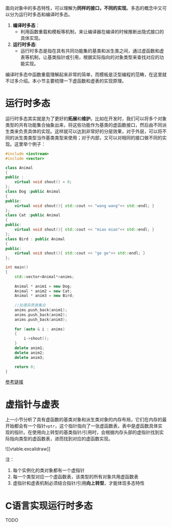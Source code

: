 面向对象中的多态特性，可以理解为**同样的接口，不同的实现**。多态的概念中又可以分为运行时多态和编译时多态。
1. **编译时多态**：
    - 利用函数重载和模板等机制，来让编译器在编译的时候推断出隐式接口的具体实现。
2. **运行时多态**:
    - 运行时多态是指在具有共同功能集的基类和派生类之间，通过虚函数和虚表等机制，让基类指针或引用，根据实际指向的对象类型来查找对应的功能实现。

编译时多态中函数重载理解起来非常的简单，而模板是泛型编程的范畴，在这里就不过多介绍。本小节主要梳理一下虚函数和虚表的实现原理。

# 运行时多态
运行时多态其实就是为了更好的**拓展**和**维护**。比如在开发时，我们可以将多个对象类型的共有功能集合抽象出来，将这些功能作为基类的虚函数接口，然后由不同派生类来负责具体的实现。这样就可以达到非常好的分层效果，对于外层，可以将不同的派生类类型当作基类类型来使用；对于内部，又可以对相同的接口做不同的实现。这里举个例子：

```c++
#include <iostream>
#include <vector>

class Animal
{
public :
    virtual void shout() = 0;
};
class Dog :public Animal
{
public:
    virtual void shout(){ std::cout << "wang wang"<< std::endl; }
};
class Cat :public Animal
{
public:
    virtual void shout(){ std::cout << "miao miao"<< std::endl; }
};
class Bird : public Animal
{
public:
    virtual void shout(){ std::cout << "ge ge"<< std::endl; }
};

int main()
{
    std::vector<Animal*>anims;
 
    Animal * anim1 = new Dog;
    Animal * anim2 = new Cat;
    Animal * anim3 = new Bird;
 
    //处理异质类集合
    anims.push_back(anim1);
    anims.push_back(anim2);
    anims.push_back(anim3);
 
    for (auto & i : anims)
    {
        i->shout();
    }
    delete anim1;
    delete anim2;
    delete anim3;

    return 0;
}
```
[参考链接](https://www.cnblogs.com/QG-whz/p/5132745.html)

# 虚指针与虚表
上一小节分析了具有虚函数的基类对象和派生类对象的内存布局，它们在内存的最开始都会有一个指针``vptr``，这个指针指向了一张虚函数表，表中是虚函数具体实现的指针。在使用向上转型的基类指针/引用时，会根据内存头部的虚指针找到实际指向类型的虚函数表，进而找到对应的虚函数实现。

![[vtable.excalidraw]]

注：
1. 每个实例化的类对象都有一个虚指针
2. 每一个类型对应一个虚函数表，该类型的所有对象共用虚函数表
3. 虚指针和虚表机制必须结合指针/引用**向上转型**，才能体现多态特性

# C语言实现运行时多态

TODO